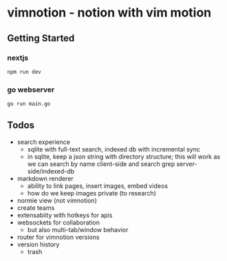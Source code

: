# vimnotion - notion with vim motion

## Getting Started
### nextjs
```bash
npm run dev
```

### go webserver
```bash
go run main.go
```

## Todos
- search experience
  - sqlite with full-text search, indexed db with incremental sync
  - in sqlite, keep a json string with directory structure;
  this will work as we can search by name client-side and search grep server-side/indexed-db
- markdown renderer
  - ability to link pages, insert images, embed videos
  - how do we keep images private (to research)
- normie view (not vimnotion)
- create teams
- extensabiity with hotkeys for apis
- websockets for collaboration
  - but also multi-tab/window behavior
- router for vimnotion versions
- version history
  - trash
